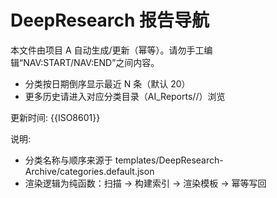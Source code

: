 # DeepResearch 报告导航

本文件由项目 A 自动生成/更新（幂等）。请勿手工编辑“NAV:START/NAV:END”之间内容。

- 分类按日期倒序显示最近 N 条（默认 20）
- 更多历史请进入对应分类目录（AI_Reports/<slug>/）浏览

更新时间: <!-- UPDATED_AT -->{{ISO8601}}<!-- /UPDATED_AT -->

<!-- NAV:START version=1 maxPerCategory={{MAX}} collapsible=true -->
<!-- 内容将由项目 A 根据 AI_Reports/ 扫描结果与 categories.default.json 渲染注入 -->
<!-- NAV:END -->

说明:
- 分类名称与顺序来源于 templates/DeepResearch-Archive/categories.default.json
- 渲染逻辑为纯函数：扫描 -> 构建索引 -> 渲染模板 -> 幂等写回